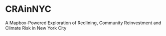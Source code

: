 # CRAinNYC
A Mapbox-Powered Exploration of Redlining, Community Reinvestment and Climate Risk in New York City
